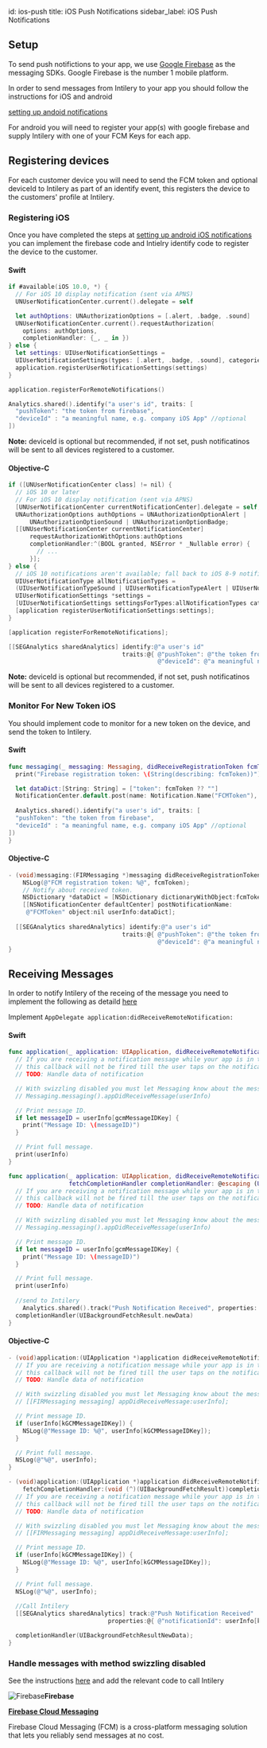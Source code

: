 id: ios-push
title: iOS Push Notifications
sidebar_label: iOS Push Notifications

## Setup

To send push notifictions to your app, we use [Google Firebase](https://firebase.google.com/) as the messaging SDKs. Google Firebase is the number 1 mobile platform.

In order to send messages from Intilery to your app you should follow the instructions for iOS and android

[setting up andoid notifications](https://firebase.google.com/docs/cloud-messaging/android/client)

For android you will need to register your app(s) with google firebase and supply Intilery with one of your FCM Keys for each app.

## Registering devices

For each customer device you will need to send the FCM token and optional deviceId to Intilery as part of an identify event, this registers the device to the customers' profile at Intilery.

### Registering iOS

Once you have completed the steps at [setting up android iOS notifications](https://firebase.google.com/docs/cloud-messaging/ios/client) you can implement the firebase code and Intielry identify code to register the device to the customer.

#### Swift

```swift
if #available(iOS 10.0, *) {
  // For iOS 10 display notification (sent via APNS)
  UNUserNotificationCenter.current().delegate = self

  let authOptions: UNAuthorizationOptions = [.alert, .badge, .sound]
  UNUserNotificationCenter.current().requestAuthorization(
    options: authOptions,
    completionHandler: {_, _ in })
} else {
  let settings: UIUserNotificationSettings =
  UIUserNotificationSettings(types: [.alert, .badge, .sound], categories: nil)
  application.registerUserNotificationSettings(settings)
}

application.registerForRemoteNotifications()

Analytics.shared().identify("a user's id", traits: [
  "pushToken": "the token from firebase",
  "deviceId" : "a meaningful name, e.g. company iOS App" //optional
])

```

**Note:** deviceId is optional but recommended, if not set, push notificatinos will be sent to all devices registered to a customer.

#### Objective-C

```objective-c
if ([UNUserNotificationCenter class] != nil) {
  // iOS 10 or later
  // For iOS 10 display notification (sent via APNS)
  [UNUserNotificationCenter currentNotificationCenter].delegate = self;
  UNAuthorizationOptions authOptions = UNAuthorizationOptionAlert |
      UNAuthorizationOptionSound | UNAuthorizationOptionBadge;
  [[UNUserNotificationCenter currentNotificationCenter]
      requestAuthorizationWithOptions:authOptions
      completionHandler:^(BOOL granted, NSError * _Nullable error) {
        // ...
      }];
} else {
  // iOS 10 notifications aren't available; fall back to iOS 8-9 notifications.
  UIUserNotificationType allNotificationTypes =
  (UIUserNotificationTypeSound | UIUserNotificationTypeAlert | UIUserNotificationTypeBadge);
  UIUserNotificationSettings *settings =
  [UIUserNotificationSettings settingsForTypes:allNotificationTypes categories:nil];
  [application registerUserNotificationSettings:settings];
}

[application registerForRemoteNotifications];

[[SEGAnalytics sharedAnalytics] identify:@"a user's id"
                                traits:@{ @"pushToken": @"the token from firebase",
                                          @"deviceId": @"a meaningful name, e.g. company iOS App"}];
```

**Note:** deviceId is optional but recommended, if not set, push notificatinos will be sent to all devices registered to a customer.

### Monitor For New Token iOS

You should implement code to monitor for a new token on the device, and send the token to Intilery.

#### Swift

```swift
func messaging(_ messaging: Messaging, didReceiveRegistrationToken fcmToken: String?) {
  print("Firebase registration token: \(String(describing: fcmToken))")

  let dataDict:[String: String] = ["token": fcmToken ?? ""]
  NotificationCenter.default.post(name: Notification.Name("FCMToken"), object: nil, userInfo: dataDict)
  
  Analytics.shared().identify("a user's id", traits: [
  "pushToken": "the token from firebase",
  "deviceId" : "a meaningful name, e.g. company iOS App" //optional
])
}
```

#### Objective-C

```objective-c
- (void)messaging:(FIRMessaging *)messaging didReceiveRegistrationToken:(NSString *)fcmToken {
    NSLog(@"FCM registration token: %@", fcmToken);
    // Notify about received token.
    NSDictionary *dataDict = [NSDictionary dictionaryWithObject:fcmToken forKey:@"token"];
    [[NSNotificationCenter defaultCenter] postNotificationName:
     @"FCMToken" object:nil userInfo:dataDict];
    
  [[SEGAnalytics sharedAnalytics] identify:@"a user's id"
                                traits:@{ @"pushToken": @"the token from firebase",
                                          @"deviceId": @"a meaningful name, e.g. company iOS App"}];
}
```

## Receiving Messages

In order to notify Intilery of the receing of the message you need to implement the following as detaild [here](https://firebase.google.com/docs/cloud-messaging/ios/receive#handle_messages)

Implement `AppDelegate application:didReceiveRemoteNotification:` 

#### Swift

```swift
func application(_ application: UIApplication, didReceiveRemoteNotification userInfo: [AnyHashable: Any]) {
  // If you are receiving a notification message while your app is in the background,
  // this callback will not be fired till the user taps on the notification launching the application.
  // TODO: Handle data of notification

  // With swizzling disabled you must let Messaging know about the message, for Analytics
  // Messaging.messaging().appDidReceiveMessage(userInfo)

  // Print message ID.
  if let messageID = userInfo[gcmMessageIDKey] {
    print("Message ID: \(messageID)")
  }

  // Print full message.
  print(userInfo)
}

func application(_ application: UIApplication, didReceiveRemoteNotification userInfo: [AnyHashable: Any],
                 fetchCompletionHandler completionHandler: @escaping (UIBackgroundFetchResult) -> Void) {
  // If you are receiving a notification message while your app is in the background,
  // this callback will not be fired till the user taps on the notification launching the application.
  // TODO: Handle data of notification

  // With swizzling disabled you must let Messaging know about the message, for Analytics
  // Messaging.messaging().appDidReceiveMessage(userInfo)

  // Print message ID.
  if let messageID = userInfo[gcmMessageIDKey] {
    print("Message ID: \(messageID)")
  }

  // Print full message.
  print(userInfo)
  
  //send to Intilery
	Analytics.shared().track("Push Notification Received", properties: ["notificationId": messageID])
  completionHandler(UIBackgroundFetchResult.newData)
}
```

#### Objective-C

```objective-c
- (void)application:(UIApplication *)application didReceiveRemoteNotification:(NSDictionary *)userInfo {
  // If you are receiving a notification message while your app is in the background,
  // this callback will not be fired till the user taps on the notification launching the application.
  // TODO: Handle data of notification

  // With swizzling disabled you must let Messaging know about the message, for Analytics
  // [[FIRMessaging messaging] appDidReceiveMessage:userInfo];

  // Print message ID.
  if (userInfo[kGCMMessageIDKey]) {
    NSLog(@"Message ID: %@", userInfo[kGCMMessageIDKey]);
  }

  // Print full message.
  NSLog(@"%@", userInfo);
}

- (void)application:(UIApplication *)application didReceiveRemoteNotification:(NSDictionary *)userInfo
    fetchCompletionHandler:(void (^)(UIBackgroundFetchResult))completionHandler {
  // If you are receiving a notification message while your app is in the background,
  // this callback will not be fired till the user taps on the notification launching the application.
  // TODO: Handle data of notification

  // With swizzling disabled you must let Messaging know about the message, for Analytics
  // [[FIRMessaging messaging] appDidReceiveMessage:userInfo];

  // Print message ID.
  if (userInfo[kGCMMessageIDKey]) {
    NSLog(@"Message ID: %@", userInfo[kGCMMessageIDKey]);
  }

  // Print full message.
  NSLog(@"%@", userInfo);
      
  //Call Intilery
  [[SEGAnalytics sharedAnalytics] track:@"Push Notification Received"
                            properties:@{ @"notificationId": userInfo[kGCMMessageIDKey] }];

  completionHandler(UIBackgroundFetchResultNewData);
}
```

### Handle messages with method swizzling disabled

See the instructions [here](https://firebase.google.com/docs/cloud-messaging/ios/receive#handle-swizzle) and add the relevant code to call Intilery

![Firebase](https://slack-imgs.com/?c=1&o1=wi32.he32.si&url=https%3A%2F%2Fwww.gstatic.com%2Fdevrel-devsite%2Fprod%2Fve312520032ba2ac0c4d23f7b46fc670cbbe051886a2d1f04563a5e4768ad9787%2Ffirebase%2Fimages%2Ftouchicon-180.png)**Firebase**

**[Firebase Cloud Messaging](https://firebase.google.com/docs/cloud-messaging)**

Firebase Cloud Messaging (FCM) is a cross-platform messaging solution that lets you reliably send messages at no cost.